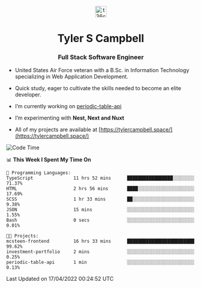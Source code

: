 <p align="center">
<a href="https://www.linkedin.com/in/t36campbell" target="blank"><img align="center" src="https://ik.imagekit.io/t36campbell/Portfolio/linkedin.png.original_m8bbGgPh6.png" alt="t36campbell" height="30" width="30" /></a>
</p>
<h1 align="center">Tyler S Campbell</h1>
<h3 align="center">Full Stack Software Engineer</h3>

* United States Air Force veteran with a B.Sc. in Information Technology specializing in Web Application Development. 

* Quick study, eager to cultivate the skills needed to become an elite developer.

* I’m currently working on [periodic-table-api](https://github.com/t36campbell/periodic-table-api)

* I’m experimenting with **Nest, Next and Nuxt**

* All of my projects are available at [https://tylercampbell.space/](https://tylercampbell.space/)

<!--START_SECTION:waka-->
![Code Time](http://img.shields.io/badge/Code%20Time-1%2C574%20hrs%2021%20mins-blue)

📊 **This Week I Spent My Time On** 

```text
💬 Programming Languages: 
TypeScript               11 hrs 52 mins      █████████████████░░░░░░░░   71.37% 
HTML                     2 hrs 56 mins       ████░░░░░░░░░░░░░░░░░░░░░   17.69% 
SCSS                     1 hr 33 mins        ██░░░░░░░░░░░░░░░░░░░░░░░   9.38% 
JSON                     15 mins             ░░░░░░░░░░░░░░░░░░░░░░░░░   1.55% 
Bash                     0 secs              ░░░░░░░░░░░░░░░░░░░░░░░░░   0.01%

🐱‍💻 Projects: 
mcsteen-frontend         16 hrs 33 mins      █████████████████████████   99.62% 
investment-portfolio     2 mins              ░░░░░░░░░░░░░░░░░░░░░░░░░   0.25% 
periodic-table-api       1 min               ░░░░░░░░░░░░░░░░░░░░░░░░░   0.13%

```


 Last Updated on 17/04/2022 00:24:52 UTC
<!--END_SECTION:waka-->

